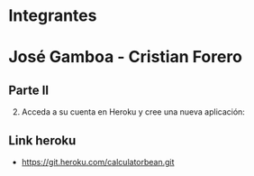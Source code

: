 # Integrantes

# José Gamboa - Cristian Forero

## Parte II

2. Acceda a su cuenta en Heroku y cree una nueva aplicación:


## Link heroku

+ <https://git.heroku.com/calculatorbean.git>